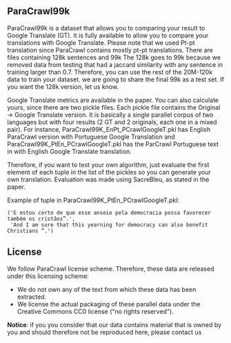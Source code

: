 ## ParaCrawl99k

ParaCrawl99k is a dataset that allows you to comparing your result to Google Translate (GT). It is fully available to allow you to compare your translations with 
Google Translate. Please note that we used Pt-pt translation since ParaCrawl contains mostly pt-pt translations. There are files containing 128k sentences and 99k
The 128k goes to 99k because we removed data from testing that had a jaccard similarity with any sentence in training larger than 0.7. Therefore, you can use the rest
of the 20M-120k data to train your dataset. we are going to share the final 99k as a test set. If you want the 128k version, let us know.

Google Translate metrics are available in the paper. You can also calculate yours, since there are two pickle files. Each pickle file contains the Original -> Google Translate version. It is basically a single parallel corpus of two languages but with four results (2 GT and 2 originals, each one in a mixed pair). For instance, ParaCrawl99K_EnPt_PCrawlGoogleT.pkl has English ParaCrawl version with Portuguese Google Translation and ParaCrawl99K_PtEn_PCrawlGoogleT.pkl has the ParCrawl Portuguese text in  with English Google Translate translation.

Therefore, if you want to test your own algorithm, just evaluate the first element of each tuple in the list of the pickles so you can generate your own translation. Evaluation was made using SacreBleu, as stated in the paper.

Example of tuple in ParaCrawl99K_PtEn_PCrawlGoogleT.pkl:

```
('E estou certo de que esse anseio pela democracia possa favorecer também os cristãos”.',
 'And I am sure that this yearning for democracy can also benefit Christians ”.')
```

## License

We follow ParaCrawl license scheme. Therefore, these data are released under this licensing scheme:

- We do not own any of the text from which these data has been extracted.
- We license the actual packaging of these parallel data under the Creative Commons CC0 license ("no rights reserved").

**Notice**: if you you consider that our data contains material that is owned by you and should therefore not be reproduced here, please contact us
